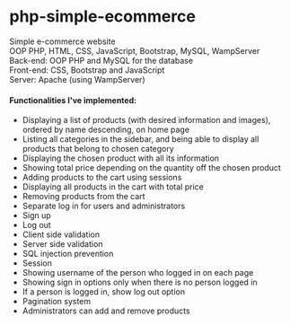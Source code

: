 # php-simple-ecommerce
Simple e-commerce website\
OOP PHP, HTML, CSS, JavaScript, Bootstrap, MySQL, WampServer\
Back-end: OOP PHP and MySQL for the database\
Front-end: CSS, Bootstrap and JavaScript\
Server: Apache (using WampServer)
#### Functionalities I've implemented:
* Displaying a list of products (with desired information and images), ordered by name descending, on home page
* Listing all categories in the sidebar, and being able to display all products that belong to chosen category
* Displaying the chosen product with all its information
* Showing total price depending on the quantity off the chosen product
* Adding products to the cart using sessions
* Displaying all products in the cart with total price
* Removing products from the cart
* Separate log in for users and administrators
* Sign up
* Log out
* Client side validation
* Server side validation
* SQL injection prevention
* Session
* Showing username of the person who logged in on each page
* Showing sign in options only when there is no person logged in
* If a person is logged in, show log out option
* Pagination system
* Administrators can add and remove products
